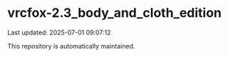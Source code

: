# vrcfox-2.3_body_and_cloth_edition

Last updated: 2025-07-01 09:07:12

This repository is automatically maintained.
